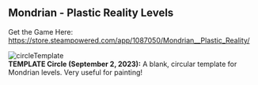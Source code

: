 Mondrian - Plastic Reality Levels
---------------------------------
Get the Game Here: https://store.steampowered.com/app/1087050/Mondrian__Plastic_Reality/

![circleTemplate](https://github.com/user-attachments/assets/4abc31c9-effe-4be4-aee0-415be72cd7d6)
<br><b>TEMPLATE Circle (September 2, 2023):</b> A blank, circular template for Mondrian levels. Very useful for painting!
